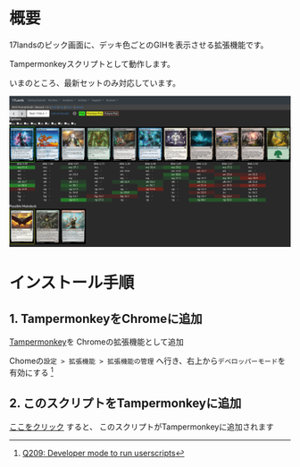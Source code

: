 # 概要
17landsのピック画面に、デッキ色ごとのGIHを表示させる拡張機能です。

Tampermonkeyスクリプトとして動作します。

いまのところ、最新セットのみ対応しています。

![screenshot](img/screenshot.png)

# インストール手順
## 1. TampermonkeyをChromeに追加
[Tampermonkey](https://chromewebstore.google.com/detail/tampermonkey/dhdgffkkebhmkfjojejmpbldmpobfkfo?hl=ja)を
Chromeの拡張機能として追加

Chomeの`設定 > 拡張機能 > 拡張機能の管理` へ行き、右上から`デベロッパーモード`を有効にする [^1]

[^1]: [Q209: Developer mode to run userscripts](https://www.tampermonkey.net/faq.php#Q209)

## 2. このスクリプトをTampermonkeyに追加
[ここをクリック](https://github.com/slimemoss/lands17-pick-with-data/raw/deploy/dist/react-userscripts.user.js) すると、
このスクリプトがTampermonkeyに追加されます
